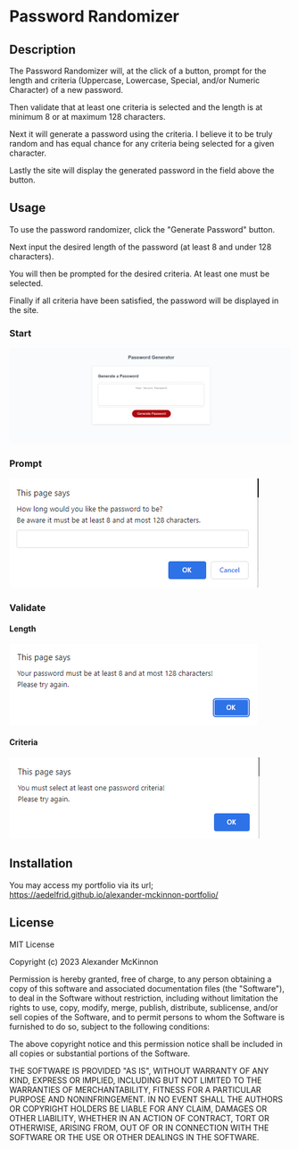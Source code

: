 # Password Randomizer

## Description

The Password Randomizer will, at the click of a button, prompt for the length and criteria (Uppercase, Lowercase, Special, and/or Numeric Character) of a new password. 

Then validate that at least one criteria is selected and the length is at minimum 8 or at maximum 128 characters.

Next it will generate a password using the criteria. I believe it to be truly random and has equal chance for any criteria being selected for a given character.

Lastly the site will display the generated password in the field above the button.

## Usage

To use the password randomizer, click the "Generate Password" button.

Next input the desired length of the password (at least 8 and under 128 characters).

You will then be prompted for the desired criteria. At least one must be selected.

Finally if all criteria have been satisfied, the password will be displayed in the site.

### Start
<img src="./assets/images/Screenshot 2023-05-14 151443.png">

### Prompt
<img src="./assets/images/Screenshot 2023-05-14 151607.png">

### Validate
#### Length
<img src="./assets/images/Screenshot 2023-05-14 151705.png">

#### Criteria
<img src="./assets/images/Screenshot 2023-05-14 151731.png"> 

## Installation

You may access my portfolio via its url; https://aedelfrid.github.io/alexander-mckinnon-portfolio/

## License

MIT License

Copyright (c) 2023 Alexander McKinnon

Permission is hereby granted, free of charge, to any person obtaining a copy
of this software and associated documentation files (the "Software"), to deal
in the Software without restriction, including without limitation the rights
to use, copy, modify, merge, publish, distribute, sublicense, and/or sell
copies of the Software, and to permit persons to whom the Software is
furnished to do so, subject to the following conditions:

The above copyright notice and this permission notice shall be included in all
copies or substantial portions of the Software.

THE SOFTWARE IS PROVIDED "AS IS", WITHOUT WARRANTY OF ANY KIND, EXPRESS OR
IMPLIED, INCLUDING BUT NOT LIMITED TO THE WARRANTIES OF MERCHANTABILITY,
FITNESS FOR A PARTICULAR PURPOSE AND NONINFRINGEMENT. IN NO EVENT SHALL THE
AUTHORS OR COPYRIGHT HOLDERS BE LIABLE FOR ANY CLAIM, DAMAGES OR OTHER
LIABILITY, WHETHER IN AN ACTION OF CONTRACT, TORT OR OTHERWISE, ARISING FROM,
OUT OF OR IN CONNECTION WITH THE SOFTWARE OR THE USE OR OTHER DEALINGS IN THE
SOFTWARE.
